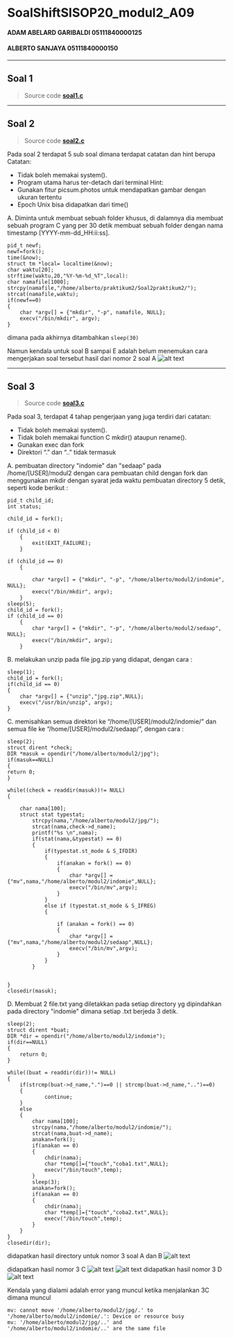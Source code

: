 # SoalShiftSISOP20_modul2_A09
#### ADAM ABELARD GARIBALDI 05111840000125
#### ALBERTO SANJAYA 05111840000150
---

## Soal 1 
 > Source code 
 > **[soal1.c](https://github.com/Alberto0150/SoalShiftSISOP20_modul2_A09/blob/master/soal1/soal1.c)**

---
## Soal 2
 > Source code 
 > **[soal2.c](https://github.com/Alberto0150/SoalShiftSISOP20_modul2_A09/blob/master/soal2/soal2.c)**

Pada soal 2 terdapat 5 sub soal dimana terdapat catatan dan hint berupa
Catatan:
- Tidak boleh memakai system().
- Program utama harus ter-detach dari terminal
Hint:
- Gunakan fitur picsum.photos untuk mendapatkan gambar dengan ukuran
tertentu
- Epoch Unix bisa didapatkan dari time()

A. Diminta untuk membuat sebuah folder khusus, di dalamnya dia membuat
sebuah program C yang per 30 detik membuat sebuah folder dengan nama
timestamp [YYYY-mm-dd_HH:ii:ss].
```
pid_t newf;
newf=fork();
time(&now);
struct tm *local= localtime(&now);
char waktu[20];
strftime(waktu,20,"%Y-%m-%d_%T",local):
char namafile[1000];
strcpy(namafile,"/home/alberto/praktikum2/Soal2praktikum2/");
strcat(namafile,waktu);
if(newf==0)
{
	char *argv[] = {"mkdir", "-p", namafile, NULL};
	execv("/bin/mkdir", argv);
}
```
dimana pada akhirnya ditambahkan 
```sleep(30) ```

Namun kendala untuk soal B sampai E adalah belum menemukan cara mengerjakan soal tersebut
hasil dari nomor 2 soal A
![alt text](https://github.com/Alberto0150/SoalShiftSISOP20_modul2_A09/blob/master/soal2/soal2.png)


---

## Soal 3
> Source code 
> **[soal3.c](https://github.com/Alberto0150/SoalShiftSISOP20_modul2_A09/blob/master/soal3/soal3.c)**

Pada soal 3, terdapat 4 tahap pengerjaan yang juga terdiri dari catatan:
- Tidak boleh memakai system().
- Tidak boleh memakai function C mkdir() ataupun rename().
- Gunakan exec dan fork
- Direktori “.” dan “..” tidak termasuk

A. pembuatan directory "indomie" dan "sedaap" pada /home/[USER]/modul2 dengan cara pembuatan child dengan fork dan menggunakan mkdir dengan syarat jeda waktu pembuatan directory 5 detik, seperti kode berikut :

```
pid_t child_id;
int status;

child_id = fork();

if (child_id < 0) 
	{
		exit(EXIT_FAILURE); 
	}

if (child_id == 0) 
	{

		char *argv[] = {"mkdir", "-p", "/home/alberto/modul2/indomie", NULL};
		execv("/bin/mkdir", argv);
	}
sleep(5);
child_id = fork();
if (child_id == 0) 
	{	
		char *argv[] = {"mkdir", "-p", "/home/alberto/modul2/sedaap", NULL};
		execv("/bin/mkdir", argv);
	}
```
B. melakukan unzip pada file jpg.zip yang didapat, dengan cara :

```
sleep(1);
child_id = fork();
if(child_id == 0)
{
	char *argv[] = {"unzip","jpg.zip",NULL};
	execv("/usr/bin/unzip", argv);
}
```
C. memisahkan semua direktori  ke “/home/[USER]/modul2/indomie/” dan semua file ke
“/home/[USER]/modul2/sedaap/”, dengan cara :

```
sleep(2);
struct dirent *check;
DIR *masuk = opendir("/home/alberto/modul2/jpg");
if(masuk==NULL)
{
return 0;
}

while((check = readdir(masuk))!= NULL)
{
	
	char nama[100];
	struct stat typestat;
		strcpy(nama,"/home/alberto/modul2/jpg/");
		strcat(nama,check->d_name);
		printf("%s \n",nama);
		if(stat(nama,&typestat) == 0)
		{
			if(typestat.st_mode & S_IFDIR)
			{
				if(anakan = fork() == 0)
				{
					char *argv[] = {"mv",nama,"/home/alberto/modul2/indomie",NULL};
					execv("/bin/mv",argv);
				}
			}
			else if (typestat.st_mode & S_IFREG)
			{
				
				if (anakan = fork() == 0)
				{
					char *argv[] = {"mv",nama,"/home/alberto/modul2/sedaap",NULL};
					execv("/bin/mv",argv);
				}
			}
		}
	

}
closedir(masuk);

```


D. Membuat 2 file.txt yang diletakkan pada setiap directory yg dipindahkan pada directory "indomie" dimana setiap .txt berjeda 3 detik.
```
sleep(2);
struct dirent *buat;
DIR *dir = opendir("/home/alberto/modul2/indomie");
if(dir==NULL)
{
	return 0;
}

while((buat = readdir(dir))!= NULL)
{
	if(strcmp(buat->d_name,".")==0 || strcmp(buat->d_name,"..")==0)
	{
        	continue;
	}
	else
	{
		char nama[100];
		strcpy(nama,"/home/alberto/modul2/indomie/");
		strcat(nama,buat->d_name);
		anakan=fork();
		if(anakan == 0)
		{
			chdir(nama);
			char *temp[]={"touch","coba1.txt",NULL};
			execv("/bin/touch",temp);
		}
		sleep(3);
		anakan=fork();
		if(anakan == 0)
		{
			chdir(nama);
			char *temp[]={"touch","coba2.txt",NULL};
			execv("/bin/touch",temp);
		}	
	}
}
closedir(dir);
```
didapatkan hasil directory untuk nomor 3 soal A dan B
![alt text](https://github.com/Alberto0150/SoalShiftSISOP20_modul2_A09/blob/master/soal3/hasil%20file.png)

didapatkan hasil nomor 3 C
![alt text](https://github.com/Alberto0150/SoalShiftSISOP20_modul2_A09/blob/master/soal3/dalam%20indomie.png)
![alt text](https://github.com/Alberto0150/SoalShiftSISOP20_modul2_A09/blob/master/soal3/dalam%20sedaap.png)
didapatkan hasil nomor 3 D
![alt text](https://github.com/Alberto0150/SoalShiftSISOP20_modul2_A09/blob/master/soal3/dalam%20file%20di%20indomie.png)

Kendala yang dialami adalah error yang muncul ketika menjalankan 3C dimana muncul
```
mv: cannot move '/home/alberto/modul2/jpg/.' to '/home/alberto/modul2/indomie/.': Device or resource busy
mv: '/home/alberto/modul2/jpg/..' and '/home/alberto/modul2/indomie/..' are the same file
```
